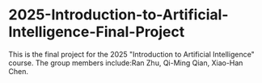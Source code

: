 # 2025-Introduction-to-Artificial-Intelligence-Final-Project
This is the final project for the 2025 "Introduction to Artificial Intelligence" course. The group members include:Ran Zhu, Qi-Ming Qian, Xiao-Han Chen.
